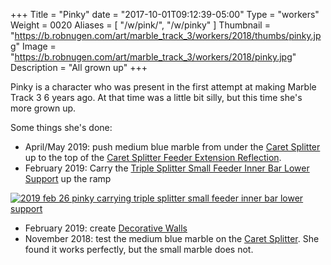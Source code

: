 +++
Title = "Pinky"
date = "2017-10-01T09:12:39-05:00"
Type = "workers"
Weight = 0020
Aliases = [
    "/w/pink/",
    "/w/pinky"
]
Thumbnail = "https://b.robnugen.com/art/marble_track_3/workers/2018/thumbs/pinky.jpg"
Image = "https://b.robnugen.com/art/marble_track_3/workers/2018/pinky.jpg"
Description = "All grown up"
+++

Pinky is a character who was present in the first attempt at making Marble Track 3 6 years ago.  At that time was a little bit silly, but this time she's more grown up.

Some things she's done:

* April/May 2019: push medium blue marble from under the [Caret Splitter](/parts/caret-splitter/) up to the top of the [Caret Splitter Feeder Extension Reflection](/parts/caret-splitter-feeder-extension-reflection/).
* February 2019: Carry the [Triple Splitter Small Feeder Inner Bar Lower Support](/parts/triple-splitter-small-feeder-inner-bar-lower-support/) up the ramp

[![2019 feb 26 pinky carrying triple splitter small feeder inner bar lower support](//b.robnugen.com/art/marble_track_3/track/parts/2019/thumbs/2019_feb_26_pinky_carrying_triple_splitter_small_feeder_inner_bar_lower_support.jpg)](//b.robnugen.com/art/marble_track_3/track/parts/2019/2019_feb_26_pinky_carrying_triple_splitter_small_feeder_inner_bar_lower_support.jpg)

* February 2019: create [Decorative Walls](/p/pdw)
* November 2018: test the medium blue marble on the [Caret Splitter](/parts/caret-splitter/).  She found it works perfectly, but the small marble does not.
